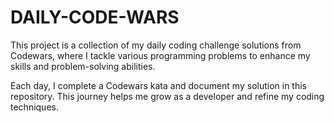 # DAILY-CODE-WARS

This project is a collection of my daily coding challenge solutions from Codewars, where I tackle various programming problems to enhance my skills and problem-solving abilities.

Each day, I complete a Codewars kata and document my solution in this repository. This journey helps me grow as a developer and refine my coding techniques.
